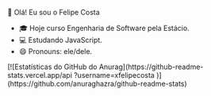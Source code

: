 🤲 Olá! Eu sou o Felipe Costa

- 🎓  Hoje curso Engenharia de Software pela Estácio.
- 💻  Estudando JavaScript.
- 😄  Pronouns: ele/dele.

<div>
  [![Estatísticas do GitHub do Anurag](https://github-readme-stats.vercel.app/api ?username=xfelipecosta )](https://github.com/anuraghazra/github-readme-stats)
</div>
